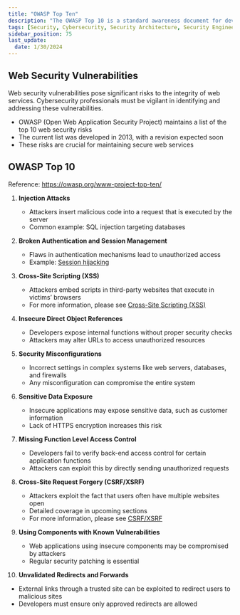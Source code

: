 ```yaml
---
title: "OWASP Top Ten"
description: "The OWASP Top 10 is a standard awareness document for developers and web application security."
tags: [Security, Cybersecurity, Security Architecture, Security Engineering]
sidebar_position: 75
last_update:
  date: 1/30/2024
---
```




## Web Security Vulnerabilities 

Web security vulnerabilities pose significant risks to the integrity of web services. Cybersecurity professionals must be vigilant in identifying and addressing these vulnerabilities.

- OWASP (Open Web Application Security Project) maintains a list of the top 10 web security risks  
- The current list was developed in 2013, with a revision expected soon  
- These risks are crucial for maintaining secure web services  

## OWASP Top 10 

Reference: https://owasp.org/www-project-top-ten/

1. **Injection Attacks**
   - Attackers insert malicious code into a request that is executed by the server
   - Common example: SQL injection targeting databases

2. **Broken Authentication and Session Management**
   - Flaws in authentication mechanisms lead to unauthorized access  
   - Example: [Session hijacking](/docs/007-Cybersecurity/051-List-of-Attacks/005-Spoofing-Attacks.md#session-hijacking)

3. **Cross-Site Scripting (XSS)**
   - Attackers embed scripts in third-party websites that execute in victims’ browsers  
   - For more information, please see [Cross-Site Scripting (XSS)](/docs/007-Cybersecurity/051-List-of-Attacks/099-Other-Attacks.md)

4. **Insecure Direct Object References**
   - Developers expose internal functions without proper security checks  
   - Attackers may alter URLs to access unauthorized resources

5. **Security Misconfigurations**
   - Incorrect settings in complex systems like web servers, databases, and firewalls  
   - Any misconfiguration can compromise the entire system

6. **Sensitive Data Exposure**
   - Insecure applications may expose sensitive data, such as customer information  
   - Lack of HTTPS encryption increases this risk

7. **Missing Function Level Access Control**
   - Developers fail to verify back-end access control for certain application functions  
   - Attackers can exploit this by directly sending unauthorized requests

8. **Cross-Site Request Forgery (CSRF/XSRF)**
   - Attackers exploit the fact that users often have multiple websites open  
   - Detailed coverage in upcoming sections
   - For more information, please see [CSRF/XSRF](/docs/007-Cybersecurity/051-List-of-Attacks/099-Other-Attacks.md)

9. **Using Components with Known Vulnerabilities**
   - Web applications using insecure components may be compromised by attackers  
   - Regular security patching is essential

10. **Unvalidated Redirects and Forwards**
   - External links through a trusted site can be exploited to redirect users to malicious sites  
   - Developers must ensure only approved redirects are allowed
